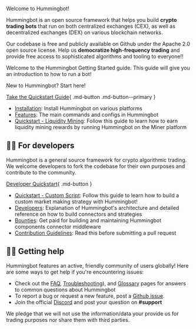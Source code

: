 Welcome to Hummingbot!

Hummingbot is an open source framework that helps you build **crypto trading bots** that run on both centralized exchanges (CEX), as well as decentralized exchanges (DEX) on various blockchain networks. 

Our codebase is free and publicly available on Github under the Apache 2.0 open source license. Help us **democratize high-frequency trading** and provide free access to sophisticated algorithms and tooling to everyone!!

Welcome to the Hummingbot Getting Started guide. This guide will give you an introduction to how to run a bot!

New to Hummingbot? Start here!

[Take the Quickstart Guide](/getting-started/quickstart/){ .md-button .md-button--primary }

- [Installation](../installation/index.md): Install Hummingbot on various platforms
- [Features](../client/index.md): The main commands and configs in Hummingbot
- [Quickstart - Liquidity Mining](./custom-script/index.md): Follow this guide to learn how to earn liquidity mining rewards by running Hummingbot on the Miner platform


## 👩‍💻 For developers

Hummingbot is a general source framework for crypto algorithmic trading. We welcome developers to fork the codebase for their own purposes and contribute to the community.

[Developer Quickstart](/getting-started/quickstart/){ .md-button }

- [Quickstart - Custom Script](./custom-script/index.md): Follow this guide to learn how to build a custom market making strategy with Hummingbot!
- [Developers](../developers/index.md): Explanation of Hummingbot's architecture and detailed reference on how to build connectors and strategies
- [Bounties](../bounties/index.md): Get paid for building and maintaining Hummingbot components
connector middleware
- [Contribution Guidelines](../developers/contributions.m): Read this before submitting a pull request

## 🙋‍♂️ Getting help

Hummingbot features an active, friendly community of users globally! Here are some ways to get help if you're encountering issues:

- Check out the [FAQ](../faq.md), [Troubleshooting](../troubleshooting.md)), and [Glossary](../glossary.md) pages for answers to common questions about Hummingbot
- To report a bug or request a new feature, post a [Github issue](https://github.com/hummingbot/hummingbot/issues/new/choose).
- Join the official [Discord](https://discord.gg/hummingbot) and post your question on **#support**

We pledge that we will not use the information/data your provide us for trading purposes nor share them with third parties.
